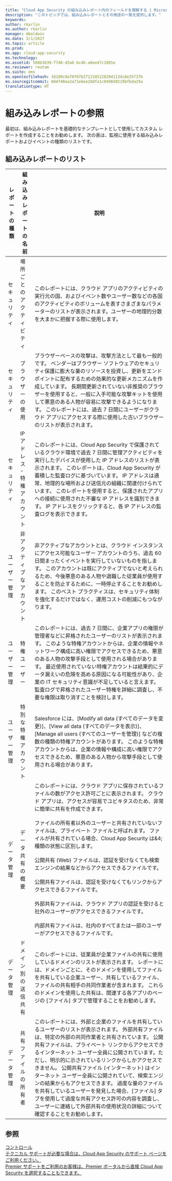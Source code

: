 ```yaml
---
title: "Cloud App Security の組み込みレポート内のフィールドを理解する | Microsoft ドキュメント"
description: "このトピックでは、組み込みレポートとその用途の一覧を提供します。"
keywords: 
author: rkarlin
ms.author: rkarlin
manager: mbaldwin
ms.date: 3/1/2017
ms.topic: article
ms.prod: 
ms.app: cloud-app-security
ms.technology: 
ms.assetid: 588b3639-f748-45a6-bc4b-a6ee47c1865e
ms.reviewer: reutam
ms.suite: ems
ms.openlocfilehash: 3d180c0a78f67b271218522820d113dc8e35f37b
ms.sourcegitcommit: 0d4748ea2a71e6ee2b0fa1c0498d9219bfbda29a
translationtype: HT
---
```

# <a name="built-in-report-reference"></a>組み込みレポートの参照
最初は、組み込みレポートを基礎的なテンプレートとして使用してカスタム レポートを作成することをお勧めします。 次の表は、監視に使用する組み込みレポートおよびイベントの種類のリストです。  
  
## <a name="built-in-report-list"></a>組み込みレポートのリスト  
  
|レポートの種類|組み込みレポートの名前|説明|  
|-----------------|---------------------------|-----------------|  
|セキュリティ|場所ごとのアクティビティ|このレポートには、クラウド アプリのアクティビティの実行元の国、およびイベント数やユーザー数などの各国のアクティビティのボリュームを表すさまざまなパラメーターのリストが表示されます。ユーザーの地理的分散を大まかに把握する際に使用します。|  
|セキュリティ|ブラウザーの使用|ブラウザーベースの攻撃は、攻撃方法として最も一般的です。 ベンダーはブラウザー ソフトウェアのセキュリティ保護に膨大な量のリソースを投資し、更新をエンドポイントに配布するための効果的な更新メカニズムを作成しています。 長期間更新されていない非推奨のブラウザーを使用すると、一般に入手可能な攻撃キットを使用して悪意のある人物が容易に攻撃できるようになります。 このレポートには、過去 7 日間にユーザーがクラウド アプリにアクセスする際に使用した古いブラウザーのリストが表示されます。|  
|セキュリティ|IP アドレス - 特権アカウント|このレポートには、Cloud App Security で保護されているクラウド環境で過去 7 日間に管理アクティビティを実行したデバイスが使用した IP アドレスのリストが表示されます。 このレポートは、Cloud App Security が蓄積した監査ログに基づいています。 IP アドレスは通常、地理的な場所および送信元の組織に関連付けられています。 このレポートを使用すると、保護されたアプリへの接続に使用された不審な IP アドレスを識別できます。 IP アドレスをクリックすると、各 IP アドレスの監査ログを表示できます。|  
|ユーザー管理|非アクティブなアカウント|非アクティブなアカウントとは、クラウド インスタンスにアクセス可能なユーザー アカウントのうち、過去 60 日間まったくイベントを実行していないものを指します。 このアカウントは既にアクティブでないと考えられるため、今後悪意のある人物や退職した従業員が使用することを防止するために、一時停止することをお勧めします。 このベスト プラクティスは、セキュリティ体制を強化するだけではなく、運用コストの削減にもつながります。|  
|ユーザー管理|特権ユーザー|このレポートには、過去 7 日間に、企業アプリの権限が管理者などに昇格されたユーザーのリストが表示されます。 このような特権アカウントからは、企業の情報やネットワーク構成に高い権限でアクセスできるため、悪意のある人物の攻撃手段として使用される場合があります。 最近使用されていない特権アカウントは結果的にデータ漏えいの危険を高める原因になる可能性があり、企業の IT セキュリティ意識が不足していると言えます。 監査ログで昇格されたユーザー特権を詳細に調査し、不要な権限は取り消すことを検討します。|  
|ユーザー管理|特別な特権アカウント|Salesforce には、[Modify all data (すべてのデータを変更)]、[View all data (すべてのデータを表示)]、[Manage all users (すべてのユーザーを管理)] などの複数の種類の特権アカウントがあります。 このような特権アカウントからは、企業の情報や構成に高い権限でアクセスできるため、悪意のある人物から攻撃手段として使用される場合があります。|  
|データ管理|データ共有の概要|このレポートには、クラウド アプリに保存されているファイルの数がアクセス許可ごとに表示されます。 クラウド アプリは、アクセスが容易でユビキタスのため、非常に簡単に共有を作成できます。<br /><br /> ファイルの所有者以外のユーザーと共有されていないファイルは、プライベート ファイルと呼ばれます。 ファイルが共有されている場合、Cloud App Security は&4; 種類の状態に区別します。<br /><br /> 公開共有 (Web) ファイルは、認証を受けなくても検索エンジンの結果などからアクセスできるファイルです。<br /><br /> 公開共有ファイルは、認証を受けなくてもリンクからアクセスできるファイルです。<br /><br /> 外部共有ファイルは、クラウド アプリの認証を受けると社外のユーザーがアクセスできるファイルです。<br /><br /> 内部共有ファイルは、社内のすべてまたは一部のユーザーがアクセスできるファイルです。|  
|データ管理|ドメイン別の送信共有|このレポートには、従業員が企業ファイルの共有に使用しているドメインのリストが表示されます。 レポートには、ドメインごとに、そのドメインを使用してファイルを共有している企業ユーザー、共有しているファイル、ファイルの共有相手の共同作業者が含まれます。 これらのドメインを使用した共有は、関連する各アプリのページの [ファイル] タブで管理することをお勧めします。|  
|データ管理|共有ファイルの所有者|このレポートには、外部と企業のファイルを共有しているユーザーのリストが表示されます。 外部共有ファイルは、特定の外部の共同作業者と共有されています。 公開共有ファイルは、プライベート リンクからアクセスできるインターネット ユーザー全員に公開されています。ただし、明示的に示されているリンクからしかアクセスできません。 公開共有ファイル (インターネット) はインターネット ユーザー全員に公開されていて、検索エンジンの結果からもアクセスできます。  過度な量のファイルを共有しているユーザーを発見した場合、[ファイル] タブを使用して過度な共有アクセス許可の内容を調査し、ユーザーに連絡して外部共有の使用状況の詳細について確認することをお勧めします。|  
  
## <a name="see-also"></a>参照  
[コントロール](control.md)   
[テクニカル サポートが必要な場合は、Cloud App Security のサポート ページをご利用ください。](http://support.microsoft.com/oas/default.aspx?prid=16031)   
[Premier サポートをご利用のお客様は、Premier ポータルから直接 Cloud App Security を選択することもできます。](https://premier.microsoft.com/)  
  
  